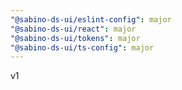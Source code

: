 ```yaml
---
"@sabino-ds-ui/eslint-config": major
"@sabino-ds-ui/react": major
"@sabino-ds-ui/tokens": major
"@sabino-ds-ui/ts-config": major
---
```


v1
